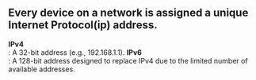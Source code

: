 ## Every device on a network is assigned a unique Internet Protocol(ip) address.

**IPv4** \
    : A 32-bit address (e.g., 192.168.1.1).
**IPv6** \
    : A 128-bit address designed to replace IPv4 due to the limited number of available addresses.
